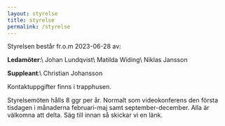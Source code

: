```yaml
---
layout: styrelse
title: styrelse
permalink: /styrelse
---
```


Styrelsen består fr.o.m 2023-06-28 av: 

**Ledamöter**:\\
Johan Lundqvist\\
Matilda Widing\\
Niklas Jansson

**Suppleant**:\\
Christian Johansson

Kontaktuppgifter finns i trapphusen.

Styrelsemöten hålls 8 ggr per år. Normalt som videokonferens den första tisdagen i månaderna februari-maj samt september-december. Alla är välkomna att delta. Säg till innan så skickar vi en länk.
